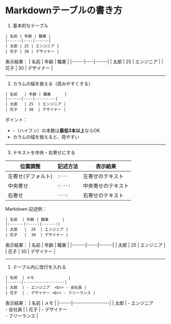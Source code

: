 # Markdownテーブルの書き方

1. 基本的なテーブル
```
| 名前 | 年齢 | 職業 |
|------|----|------|
| 太郎 | 25 | エンジニア |
| 花子 | 30 | デザイナー |
```

表示結果：
| 名前 | 年齢 | 職業 |
|------|----|------|
| 太郎 | 25 | エンジニア |
| 花子 | 30 | デザイナー |

---

2. カラムの幅を揃える（読みやすくする）
```
| 名前   | 年齢 | 職業      |
|------|----|---------|
| 太郎   | 25  | エンジニア |
| 花子   | 30  | デザイナー |
```
ポイント：
- -（ハイフン）の本数は**最低3本以上**ならOK
- カラムの幅を揃えると、見やすい

---

3. テキストを中央・右寄せにする

| 位置調整 | 記述方法 | 表示結果 |
|----|----|----|
|左寄せ(デフォルト)|`:---`|左寄せのテキスト|
|中央寄せ|`:---:`|中央寄せのテキスト|
|右寄せ|`---:`|右寄せのテキスト|

Markdown 記述例：
```
| 名前  | 年齢 | 職業      |
|:------|:----:|------:|
| 太郎   |  25  | エンジニア |
| 花子   |  30  | デザイナー |
```
表示結果：
| 名前  | 年齢 | 職業      |
|:------|:----:|------:|
| 太郎   |  25  | エンジニア |
| 花子   |  30  | デザイナー |

---

1. テーブル内に改行を入れる
```
| 名前  | メモ               |
|------|------------------|
| 太郎  | - エンジニア  <br> - 会社員 |
| 花子  | - デザイナー <br> - フリーランス |
```
表示結果：
| 名前  | メモ               |
|------|------------------|
| 太郎  | - エンジニア  <br> - 会社員 |
| 花子  | - デザイナー <br> - フリーランス |